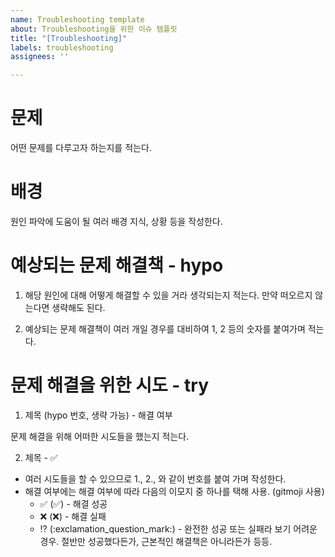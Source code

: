 ```yaml
---
name: Troubleshooting template
about: Troubleshooting을 위한 이슈 템플릿
title: "[Troubleshooting]"
labels: troubleshooting
assignees: ''

---
```


# 문제
어떤 문제를 다루고자 하는지를 적는다.   

# 배경
원인 파악에 도움이 될 여러 배경 지식, 상황 등을 작성한다.

# 예상되는 문제 해결책 - hypo

1. 해당 원인에 대해 어떻게 해결할 수 있을 거라 생각되는지 적는다. 만약 떠오르지 않는다면 생략해도 된다. 

2. 예상되는 문제 해결책이 여러 개일 경우를 대비하여 1, 2 등의 숫자를 붙여가며 적는다.

# 문제 해결을 위한 시도 - try

1. 제목 (hypo 번호, 생략 가능) - 해결 여부

문제 해결을 위해 어떠한 시도들을 했는지 적는다. 

2. 제목 - ✅

* 여러 시도들을 할 수 있으므로 1., 2., 와 같이 번호를 붙여 가며 작성한다. 
* 해결 여부에는 해결 여부에 따라 다음의 이모지 중 하나를 택해 사용. (gitmoji 사용)
  * ✅ (:white_check_mark:) - 해결 성공
  * ❌ (:x:) - 해결 실패
  * ⁉ (:exclamation_question_mark:) - 완전한 성공 또는 실패라 보기 어려운 경우. 절반만 성공했다든가, 근본적인 해결책은 아니라든가 등등.
